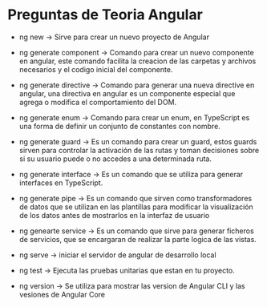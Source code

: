 # Preguntas de Teoria Angular

- ng new -> Sirve para crear un nuevo proyecto de Angular

- ng generate component -> Comando para crear un nuevo componente en angular, este comando facilita la creacion de las carpetas y archivos necesarios
y el codigo inicial del componente.

- ng generate directive -> Comando para generar una nueva directive en angular, una directiva en angular es un componente especial 
que agrega o modifica el comportamiento del DOM.

- ng generate enum -> Comando para crear un enum, en TypeScript es una forma de definir un conjunto de constantes con nombre.

- ng generate guard -> Es un comando para crear un guard, estos guards sirven para controlar la activación de las rutas y toman decisiones sobre si su usuario 
puede o no accedes a una determinada ruta.

- ng generate interface -> Es un comando que se utiliza para generar interfaces en TypeScript.

- ng generate pipe -> Es un comando que sirven como transformadores de datos que se utilizan en las plantillas para modificar la visualización de los datos antes de mostrarlos en la interfaz de usuario

- ng genearte service -> Es un comando que sirve para generar ficheros de servicios, que se encargaran de realizar la parte logica de las vistas.

- ng serve -> iniciar el servidor de angular de desarrollo local

- ng test -> Ejecuta las pruebas unitarias que estan en tu proyecto.

- ng version -> Se utiliza para mostrar las version de Angular CLI y las vesiones de Angular Core
